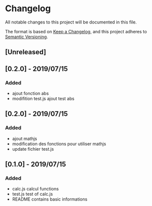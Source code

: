 # Changelog
All notable changes to this project will be documented in this file.

The format is based on [Keep a Changelog](https://keepachangelog.com/en/1.0.0/),
and this project adheres to [Semantic Versioning](https://semver.org/spec/v2.0.0.html).

## [Unreleased]

## [0.2.0] - 2019/07/15
### Added
- ajout fonction abs
- modifition test.js ajout test abs

## [0.2.0] - 2019/07/15
### Added
- ajout mathjs 
- modification des fonctions pour utiliser mathjs
- update fichier test.js

## [0.1.0] - 2019/07/15
### Added
- calc.js calcul functions
- test.js test of calc.js
- README contains basic informations